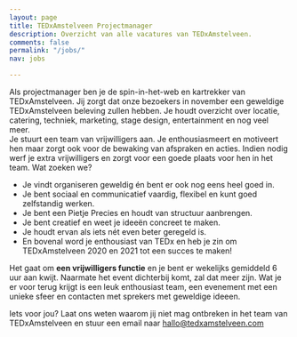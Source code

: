 ```yaml
---
layout: page
title: TEDxAmstelveen Projectmanager
description: Overzicht van alle vacatures van TEDxAmstelveen.
comments: false
permalink: "/jobs/"
nav: jobs

---
```

Als projectmanager ben je de spin-in-het-web en kartrekker van TEDxAmstelveen. Jij zorgt dat onze bezoekers in november een geweldige TEDxAmstelveen beleving zullen hebben. Je houdt overzicht over locatie, catering, techniek, marketing, stage design, entertainment en nog veel meer.  
Je stuurt een team van vrijwilligers aan. Je enthousiasmeert en motiveert hen maar zorgt ook voor de bewaking van afspraken en acties. Indien nodig werf je extra vrijwilligers en zorgt voor een goede plaats voor hen in het team. Wat zoeken we?

* Je vindt organiseren geweldig én bent er ook nog eens heel goed in.
* Je bent sociaal en communicatief vaardig, flexibel en kunt goed zelfstandig werken.
* Je bent een Pietje Precies en houdt van structuur aanbrengen.
* Je bent creatief en weet je ideeën concreet te maken.
* Je houdt ervan als iets nét even beter geregeld is.
* En bovenal word je enthousiast van TEDx en heb je zin om TEDxAmstelveen 2020 en 2021 tot een succes te maken!

Het gaat om **een vrijwilligers functie** en je bent er wekelijks gemiddeld 6 uur aan kwijt. Naarmate het event dichterbij komt, zal dat meer zijn. Wat je er voor terug krijgt is een leuk enthousiast team, een evenement met een unieke sfeer en contacten met sprekers met geweldige ideeen.

Iets voor jou? Laat ons weten waarom jij niet mag ontbreken in het team van TEDxAmstelveen en stuur een email naar hallo@tedxamstelveen.com 